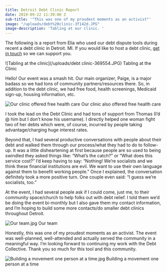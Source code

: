 ```yaml
---
title: Detroit Debt Clinic Report
date: 2019-09-22 11:39:00 Z
sub-title: '"This was one of my proudest moments as an activist"'
image: "/uploads/debt%20clinic-3f142d.JPG"
image-description: 'Tabling at our clinic. '
---
```


The following is a report from Elia who used our debt dispute tools during recent a debt clinic in Detroit. MI.  If you would like to host a debt clinic, [get in touch](https://community.debtcollective.org/t/organizers-tips-questions-and-brainstorms-for-local-debt-clinics/2674) so we can support you.


![Tabling at the clinic](/uploads/debt clinic-369554.JPG)
Tabling at the Clinic


Hello! Our event was a smash hit. Our main organizer, Paige, is a major badass so we had tons of community partners/resources there. So, in addition to the debt clinic, we had free food, health screenings, Medicaid sign-up, housing information, etc.

![Our clinic offered free health care](/uploads/debt%20clinic%204.JPG)
Our clinic also offered free health care


I took the lead on the Debt Clinic and had tons of support from Thomas (I’d @ him but I don’t know his username). I directly helped one woman fight two of her debts which were, of course, incurred by people taking advantage/charging huge interest rates.

Beyond that, I had several productive conversations with people about their debt and walked them through our process/what they had to do to follow-up. It was a little disheartening at first because people are so used to being swindled they asked things like: “What’s the catch?” or “What does this service cost?” I’d keep having to say: “Nothing! We’re socialists and we think these financial institutions are evil. We want to use their own language against them to benefit working people.” Once I explained, the conversation definitely took a more positive turn. One couple even said: “I guess we’re socialists, too.”

At the event, I had several people ask if I could come, just me, to their community space/church to help folks out with debt relief. I told them we’d be doing the event bi-monthly but I also gave them my contact information, and I’m hoping to build some more contacts/do smaller debt clinics throughout Detroit.

![Our team.jpg](/uploads/debt%20clinic2.JPG)
Our team

Honestly, this was one of my proudest moments as an activist. The event was well-planned, well-attended and actually served the community in a meaningful way. I’m looking forward to continuing my work with the Debt Collective. Thank you so much for this tool and this community.

![Building a movement one person at a time.jpg](/uploads/debt%20clinic%203.JPG)
Building a movement one person at a time

